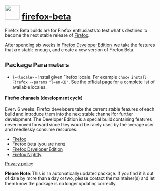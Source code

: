 ﻿# <img src="https://cdn.jsdelivr.net/gh/mkevenaar/chocolatey-packages@92fc1201bdb7d7deb90a0b4ec4b12f26e6e5412c/icons/firefox-beta.png" width="48" height="48"/> [firefox-beta](https://chocolatey.org/packages/firefox-beta)

Firefox Beta builds are for Firefox enthusiasts to test what's destined to become the next stable release of [Firefox](https://chocolatey.org/packages/firefox).

After spending six weeks in [Firefox Developer Edition](https://chocolatey.org/packages/firefox-dev), we take the features that are stable enough, and create a new version of Firefox Beta.

## Package Parameters

- `l=<locale>` - Install given Firefox locale. For example `choco install Firefox --params "l=en-GB"`. See the [official page](https://releases.mozilla.org/pub/firefox/releases/latest/README.txt) for a complete list of available locales.

#### Firefox channels (development cycle)

Every 6 weeks, Firefox developers take the current stable features of each build and introduce them into the next stable channel for further development. The Developer Edition is a special build containing features never moved forward since they would be rarely used by the average user and needlessly consume resources.

- [Firefox](https://chocolatey.org/packages/firefox)
- Firefox Beta (you are here)
- [Firefox Developer Edition](https://chocolatey.org/packages/firefox-dev)
- [Firefox Nightly](https://chocolatey.org/packages/firefox-nightly)

[Privacy policy](https://www.mozilla.org/en-US/privacy/firefox/)

**Please Note**: This is an automatically updated package. If you find it is
out of date by more than a day or two, please contact the maintainer(s) and
let them know the package is no longer updating correctly.
